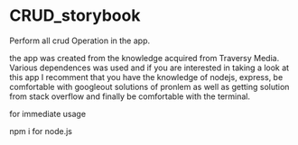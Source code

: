 # CRUD_storybook
Perform all crud Operation in the app.

the app was created from the knowledge acquired from Traversy Media. Various dependences was used and if you are interested in taking a look at this app I recomment that you have the knowledge of nodejs, express, be comfortable with googleout solutions of pronlem as well as getting solution from stack overflow and finally be comfortable with the terminal.

for immediate usage

npm i for node.js
